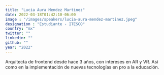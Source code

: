 ```yaml
---
title: "Lucia Aura Mendez Martinez"
date: 2022-03-18T01:42:10-06:00
image : "/images/speakers/lucia-aura-mendez-martinez.jpeg"
designation : "Estudiante - ITESCO"
country: "mx"
twitter: ""
linkedin: ""
github: ""
year: "2022"
---
```


Arquitecta de frontend desde hace 3 años, con intereses en AR y VR. Así como en la implementación de nuevas tecnologías en pro a la educación.